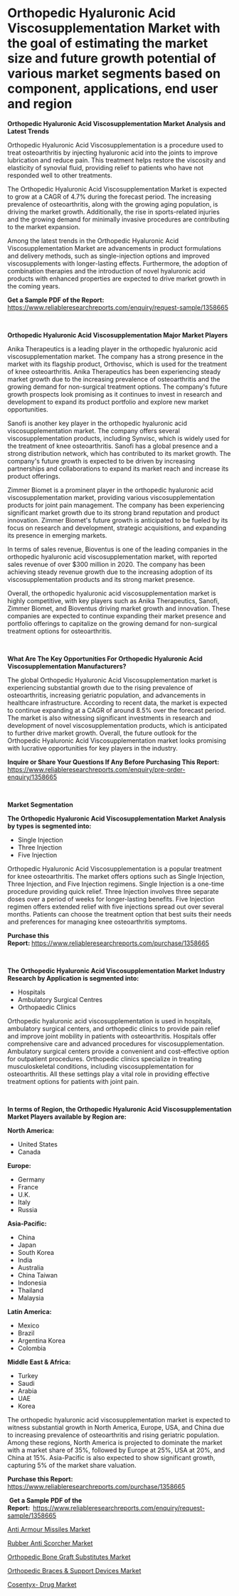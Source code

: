<p><h1>Orthopedic Hyaluronic Acid Viscosupplementation Market with the goal of estimating the market size and future growth potential of various market segments based on component, applications, end user and region</h1></p><p><strong>Orthopedic Hyaluronic Acid Viscosupplementation Market Analysis and Latest Trends</strong></p>
<p><p>Orthopedic Hyaluronic Acid Viscosupplementation is a procedure used to treat osteoarthritis by injecting hyaluronic acid into the joints to improve lubrication and reduce pain. This treatment helps restore the viscosity and elasticity of synovial fluid, providing relief to patients who have not responded well to other treatments.</p><p>The Orthopedic Hyaluronic Acid Viscosupplementation Market is expected to grow at a CAGR of 4.7% during the forecast period. The increasing prevalence of osteoarthritis, along with the growing aging population, is driving the market growth. Additionally, the rise in sports-related injuries and the growing demand for minimally invasive procedures are contributing to the market expansion.</p><p>Among the latest trends in the Orthopedic Hyaluronic Acid Viscosupplementation Market are advancements in product formulations and delivery methods, such as single-injection options and improved viscosupplements with longer-lasting effects. Furthermore, the adoption of combination therapies and the introduction of novel hyaluronic acid products with enhanced properties are expected to drive market growth in the coming years.</p></p>
<p><strong>Get a Sample PDF of the Report:&nbsp;</strong> <a href="https://www.reliableresearchreports.com/enquiry/request-sample/1358665">https://www.reliableresearchreports.com/enquiry/request-sample/1358665</a></p>
<p>&nbsp;</p>
<p><strong>Orthopedic Hyaluronic Acid Viscosupplementation Major Market Players</strong></p>
<p><p>Anika Therapeutics is a leading player in the orthopedic hyaluronic acid viscosupplementation market. The company has a strong presence in the market with its flagship product, Orthovisc, which is used for the treatment of knee osteoarthritis. Anika Therapeutics has been experiencing steady market growth due to the increasing prevalence of osteoarthritis and the growing demand for non-surgical treatment options. The company's future growth prospects look promising as it continues to invest in research and development to expand its product portfolio and explore new market opportunities.</p><p>Sanofi is another key player in the orthopedic hyaluronic acid viscosupplementation market. The company offers several viscosupplementation products, including Synvisc, which is widely used for the treatment of knee osteoarthritis. Sanofi has a global presence and a strong distribution network, which has contributed to its market growth. The company's future growth is expected to be driven by increasing partnerships and collaborations to expand its market reach and increase its product offerings.</p><p>Zimmer Biomet is a prominent player in the orthopedic hyaluronic acid viscosupplementation market, providing various viscosupplementation products for joint pain management. The company has been experiencing significant market growth due to its strong brand reputation and product innovation. Zimmer Biomet's future growth is anticipated to be fueled by its focus on research and development, strategic acquisitions, and expanding its presence in emerging markets.</p><p>In terms of sales revenue, Bioventus is one of the leading companies in the orthopedic hyaluronic acid viscosupplementation market, with reported sales revenue of over $300 million in 2020. The company has been achieving steady revenue growth due to the increasing adoption of its viscosupplementation products and its strong market presence.</p><p>Overall, the orthopedic hyaluronic acid viscosupplementation market is highly competitive, with key players such as Anika Therapeutics, Sanofi, Zimmer Biomet, and Bioventus driving market growth and innovation. These companies are expected to continue expanding their market presence and portfolio offerings to capitalize on the growing demand for non-surgical treatment options for osteoarthritis.</p></p>
<p>&nbsp;</p>
<p><strong>What Are The Key Opportunities For Orthopedic Hyaluronic Acid Viscosupplementation Manufacturers?</strong></p>
<p><p>The global Orthopedic Hyaluronic Acid Viscosupplementation market is experiencing substantial growth due to the rising prevalence of osteoarthritis, increasing geriatric population, and advancements in healthcare infrastructure. According to recent data, the market is expected to continue expanding at a CAGR of around 8.5% over the forecast period. The market is also witnessing significant investments in research and development of novel viscosupplementation products, which is anticipated to further drive market growth. Overall, the future outlook for the Orthopedic Hyaluronic Acid Viscosupplementation market looks promising with lucrative opportunities for key players in the industry.</p></p>
<p><strong>Inquire or Share Your Questions If Any Before Purchasing This Report:</strong> <a href="https://www.reliableresearchreports.com/enquiry/pre-order-enquiry/1358665">https://www.reliableresearchreports.com/enquiry/pre-order-enquiry/1358665</a></p>
<p>&nbsp;</p>
<p><strong>Market Segmentation</strong></p>
<p><strong>The Orthopedic Hyaluronic Acid Viscosupplementation Market Analysis by types is segmented into:</strong></p>
<p><ul><li>Single Injection</li><li>Three Injection</li><li>Five Injection</li></ul></p>
<p><p>Orthopedic Hyaluronic Acid Viscosupplementation is a popular treatment for knee osteoarthritis. The market offers options such as Single Injection, Three Injection, and Five Injection regimens. Single Injection is a one-time procedure providing quick relief. Three Injection involves three separate doses over a period of weeks for longer-lasting benefits. Five Injection regimen offers extended relief with five injections spread out over several months. Patients can choose the treatment option that best suits their needs and preferences for managing knee osteoarthritis symptoms.</p></p>
<p><strong>Purchase this Report:&nbsp;</strong><a href="https://www.reliableresearchreports.com/purchase/1358665">https://www.reliableresearchreports.com/purchase/1358665</a></p>
<p>&nbsp;</p>
<p><strong>The Orthopedic Hyaluronic Acid Viscosupplementation Market Industry Research by Application is segmented into:</strong></p>
<p><ul><li>Hospitals</li><li>Ambulatory Surgical Centres</li><li>Orthopaedic Clinics</li></ul></p>
<p><p>Orthopedic hyaluronic acid viscosupplementation is used in hospitals, ambulatory surgical centers, and orthopedic clinics to provide pain relief and improve joint mobility in patients with osteoarthritis. Hospitals offer comprehensive care and advanced procedures for viscosupplementation. Ambulatory surgical centers provide a convenient and cost-effective option for outpatient procedures. Orthopedic clinics specialize in treating musculoskeletal conditions, including viscosupplementation for osteoarthritis. All these settings play a vital role in providing effective treatment options for patients with joint pain.</p></p>
<p>&nbsp;</p>
<p><strong>In terms of Region, the Orthopedic Hyaluronic Acid Viscosupplementation Market Players available by Region are:</strong></p>
<p>
    <p> <strong> North America: </strong>
        <ul>
            <li>United States</li>
            <li>Canada</li>
        </ul>
        </p> 
    <p> <strong> Europe: </strong>
        <ul>
            <li>Germany</li>
            <li>France</li>
            <li>U.K.</li>
            <li>Italy</li>
            <li>Russia</li>
        </ul>
        </p> 
    <p> <strong> Asia-Pacific: </strong>
        <ul>
            <li>China</li>
            <li>Japan</li>
            <li>South Korea</li>
            <li>India</li>
            <li>Australia</li>
            <li>China Taiwan</li>
            <li>Indonesia</li>
            <li>Thailand</li>
            <li>Malaysia</li>
        </ul>
        </p> 
    <p> <strong> Latin America: </strong>
        <ul>
            <li>Mexico</li>
            <li>Brazil</li>
            <li>Argentina Korea</li>
            <li>Colombia</li>
        </ul>
        </p> 
    <p> <strong> Middle East & Africa: </strong>
        <ul>
            <li>Turkey</li>
            <li>Saudi</li>
            <li>Arabia</li>
            <li>UAE</li>
            <li>Korea</li>
        </ul>
    </p>
    </p>
<p><p>The orthopedic hyaluronic acid viscosupplementation market is expected to witness substantial growth in North America, Europe, USA, and China due to increasing prevalence of osteoarthritis and rising geriatric population. Among these regions, North America is projected to dominate the market with a market share of 35%, followed by Europe at 25%, USA at 20%, and China at 15%. Asia-Pacific is also expected to show significant growth, capturing 5% of the market share valuation.</p></p>
<p><strong>Purchase this Report: </strong><a href="https://www.reliableresearchreports.com/purchase/1358665">https://www.reliableresearchreports.com/purchase/1358665</a></p>
<p>&nbsp;<strong>Get a Sample PDF of the Report:&nbsp;&nbsp;</strong><a href="https://www.reliableresearchreports.com/enquiry/request-sample/1358665">https://www.reliableresearchreports.com/enquiry/request-sample/1358665</a></p>
<p><strong></strong></p>
<p><p><a href="https://issuu.com/reportprime-2/docs/anti-armour-missiles-market-size-2030.pptx">Anti Armour Missiles Market</a></p><p><a href="https://issuu.com/reportprime-2/docs/rubber-anti-scorcher-market-size-2030.pptx">Rubber Anti Scorcher Market</a></p><p><a href="https://github.com/aashishrp/Market-Research-Report-List-2/blob/main/orthopedic-bone-graft-substitutes-market.md">Orthopedic Bone Graft Substitutes Market</a></p><p><a href="https://github.com/irfadac/Market-Research-Report-List-1/blob/main/orthopedic-braces-support-devices-market.md">Orthopedic Braces & Support Devices Market</a></p><p><a href="https://github.com/ashepherd82/Market-Research-Report-List-3/blob/main/cosentyx-drug-market.md">Cosentyx- Drug Market</a></p></p>